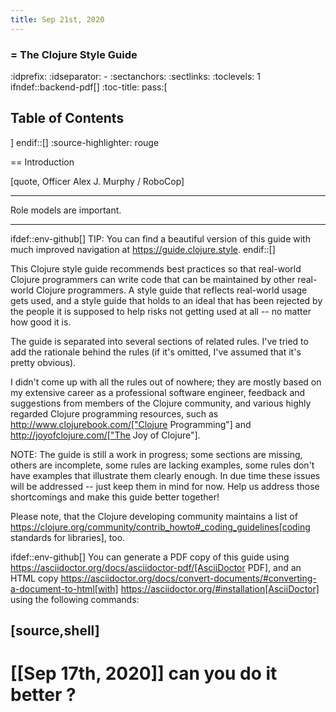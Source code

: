 ```yaml
---
title: Sep 21st, 2020
---
```


### = The Clojure Style Guide
:idprefix:
:idseparator: -
:sectanchors:
:sectlinks:
:toclevels: 1
ifndef::backend-pdf[]
:toc-title: pass:[<h2>Table of Contents</h2>]
endif::[]
:source-highlighter: rouge

== Introduction

[quote, Officer Alex J. Murphy / RoboCop]
____
Role models are important.
____

ifdef::env-github[]
TIP: You can find a beautiful version of this guide with much improved navigation at https://guide.clojure.style.
endif::[]

This Clojure style guide recommends best practices so that real-world Clojure
programmers can write code that can be maintained by other real-world Clojure
programmers. A style guide that reflects real-world usage gets used, and a
style guide that holds to an ideal that has been rejected by the people it is
supposed to help risks not getting used at all -- no matter how good it is.

The guide is separated into several sections of related rules. I've
tried to add the rationale behind the rules (if it's omitted, I've
assumed that it's pretty obvious).

I didn't come up with all the rules out of nowhere; they are mostly
based on my extensive career as a professional software engineer,
feedback and suggestions from members of the Clojure community, and
various highly regarded Clojure programming resources, such as
http://www.clojurebook.com/["Clojure Programming"]
and http://joyofclojure.com/["The Joy of Clojure"].

NOTE: The guide is still a work in progress; some sections are missing,
others are incomplete, some rules are lacking examples, some rules
don't have examples that illustrate them clearly enough. In due time
these issues will be addressed -- just keep them in mind for now.
Help us address those shortcomings and make this guide better together!

Please note, that the Clojure developing community maintains a list of
https://clojure.org/community/contrib_howto#_coding_guidelines[coding standards for libraries],
too.

ifdef::env-github[]
You can generate a PDF copy of this guide using https://asciidoctor.org/docs/asciidoctor-pdf/[AsciiDoctor PDF], and an HTML copy https://asciidoctor.org/docs/convert-documents/#converting-a-document-to-html[with] https://asciidoctor.org/#installation[AsciiDoctor] using the following commands:

[source,shell]
----
# [[Sep 17th, 2020]] can you do it better ?
